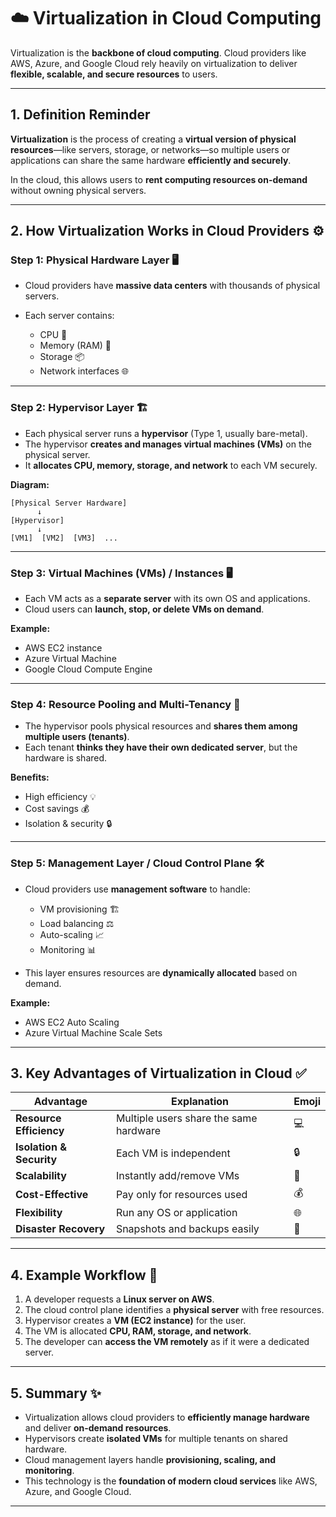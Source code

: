 

# ☁️ Virtualization in Cloud Computing

Virtualization is the **backbone of cloud computing**. Cloud providers like AWS, Azure, and Google Cloud rely heavily on virtualization to deliver **flexible, scalable, and secure resources** to users.

---

## 1. **Definition Reminder**

**Virtualization** is the process of creating a **virtual version of physical resources**—like servers, storage, or networks—so multiple users or applications can share the same hardware **efficiently and securely**.

In the cloud, this allows users to **rent computing resources on-demand** without owning physical servers.

---

## 2. **How Virtualization Works in Cloud Providers** ⚙️

### Step 1: **Physical Hardware Layer** 🖥️

* Cloud providers have **massive data centers** with thousands of physical servers.
* Each server contains:

  * CPU 🧠
  * Memory (RAM) 💾
  * Storage 📦
  * Network interfaces 🌐

---

### Step 2: **Hypervisor Layer** 🏗️

* Each physical server runs a **hypervisor** (Type 1, usually bare-metal).
* The hypervisor **creates and manages virtual machines (VMs)** on the physical server.
* It **allocates CPU, memory, storage, and network** to each VM securely.

**Diagram:**

```
[Physical Server Hardware]  
      ↓
[Hypervisor]  
      ↓
[VM1]  [VM2]  [VM3]  ...
```

---

### Step 3: **Virtual Machines (VMs) / Instances** 🖥️

* Each VM acts as a **separate server** with its own OS and applications.
* Cloud users can **launch, stop, or delete VMs on demand**.

**Example:**

* AWS EC2 instance
* Azure Virtual Machine
* Google Cloud Compute Engine

---

### Step 4: **Resource Pooling and Multi-Tenancy** 🤝

* The hypervisor pools physical resources and **shares them among multiple users (tenants)**.
* Each tenant **thinks they have their own dedicated server**, but the hardware is shared.

**Benefits:**

* High efficiency 💡
* Cost savings 💰
* Isolation & security 🔒

---

### Step 5: **Management Layer / Cloud Control Plane** 🛠️

* Cloud providers use **management software** to handle:

  * VM provisioning 🏗️
  * Load balancing ⚖️
  * Auto-scaling 📈
  * Monitoring 📊
* This layer ensures resources are **dynamically allocated** based on demand.

**Example:**

* AWS EC2 Auto Scaling
* Azure Virtual Machine Scale Sets

---

## 3. **Key Advantages of Virtualization in Cloud** ✅

| Advantage                | Explanation                            | Emoji |
| ------------------------ | -------------------------------------- | ----- |
| **Resource Efficiency**  | Multiple users share the same hardware | 💻    |
| **Isolation & Security** | Each VM is independent                 | 🔒    |
| **Scalability**          | Instantly add/remove VMs               | 🚀    |
| **Cost-Effective**       | Pay only for resources used            | 💰    |
| **Flexibility**          | Run any OS or application              | 🌐    |
| **Disaster Recovery**    | Snapshots and backups easily           | 💾    |

---

## 4. **Example Workflow** 🌟

1. A developer requests a **Linux server on AWS**.
2. The cloud control plane identifies a **physical server** with free resources.
3. Hypervisor creates a **VM (EC2 instance)** for the user.
4. The VM is allocated **CPU, RAM, storage, and network**.
5. The developer can **access the VM remotely** as if it were a dedicated server.

---

## 5. **Summary** ✨

* Virtualization allows cloud providers to **efficiently manage hardware** and deliver **on-demand resources**.
* Hypervisors create **isolated VMs** for multiple tenants on shared hardware.
* Cloud management layers handle **provisioning, scaling, and monitoring**.
* This technology is the **foundation of modern cloud services** like AWS, Azure, and Google Cloud.

---
